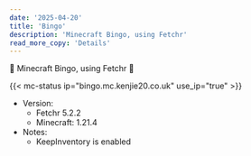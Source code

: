 ```yaml
---
date: '2025-04-20'
title: 'Bingo'
description: 'Minecraft Bingo, using Fetchr'
read_more_copy: 'Details'
---
```

:game_die: Minecraft Bingo, using Fetchr :game_die:
<!--more-->
{{< mc-status ip="bingo.mc.kenjie20.co.uk" use_ip="true" >}}
* Version:
  * Fetchr 5.2.2
  * Minecraft: 1.21.4
* Notes:
  * KeepInventory is enabled
